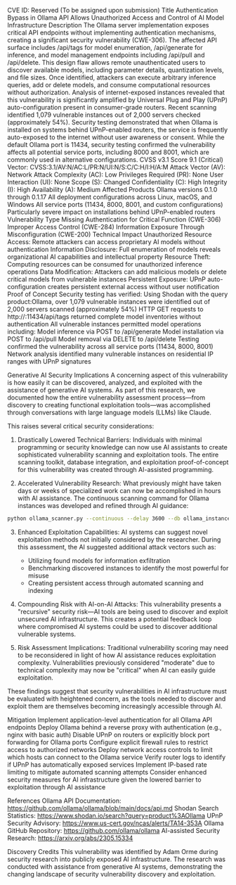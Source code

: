 CVE ID: Reserved (To be assigned upon submission)
Title
Authentication Bypass in Ollama API Allows Unauthorized Access and Control of AI Model Infrastructure
Description
The Ollama server implementation exposes critical API endpoints without implementing authentication mechanisms, creating a significant security vulnerability (CWE-306). The affected API surface includes /api/tags for model enumeration, /api/generate for inference, and model management endpoints including /api/pull and /api/delete.
This design flaw allows remote unauthenticated users to discover available models, including parameter details, quantization levels, and file sizes. Once identified, attackers can execute arbitrary inference queries, add or delete models, and consume computational resources without authorization.
Analysis of internet-exposed instances revealed that this vulnerability is significantly amplified by Universal Plug and Play (UPnP) auto-configuration present in consumer-grade routers. Recent scanning identified 1,079 vulnerable instances out of 2,000 servers checked (approximately 54%). Security testing demonstrated that when Ollama is installed on systems behind UPnP-enabled routers, the service is frequently auto-exposed to the internet without user awareness or consent. While the default Ollama port is 11434, security testing confirmed the vulnerability affects all potential service ports, including 8000 and 8001, which are commonly used in alternative configurations.
CVSS v3.1 Score
9.1 (Critical)
Vector: CVSS:3.1/AV:N/AC:L/PR:N/UI:N/S:C/C:H/I:H/A:M
Attack Vector (AV): Network
Attack Complexity (AC): Low
Privileges Required (PR): None
User Interaction (UI): None
Scope (S): Changed
Confidentiality (C): High
Integrity (I): High
Availability (A): Medium
Affected Products
Ollama versions 0.1.0 through 0.1.17
All deployment configurations across Linux, macOS, and Windows
All service ports (11434, 8000, 8001, and custom configurations)
Particularly severe impact on installations behind UPnP-enabled routers
Vulnerability Type
Missing Authentication for Critical Function (CWE-306)
Improper Access Control (CWE-284)
Information Exposure Through Misconfiguration (CWE-200)
Technical Impact
Unauthorized Resource Access: Remote attackers can access proprietary AI models without authentication
Information Disclosure: Full enumeration of models reveals organizational AI capabilities and intellectual property
Resource Theft: Computing resources can be consumed for unauthorized inference operations
Data Modification: Attackers can add malicious models or delete critical models from vulnerable instances
Persistent Exposure: UPnP auto-configuration creates persistent external access without user notification
Proof of Concept
Security testing has verified:
Using Shodan with the query product:Ollama, over 1,079 vulnerable instances were identified out of 2,000 servers scanned (approximately 54%)
HTTP GET requests to http://<target-ip>:11434/api/tags returned complete model inventories without authentication
All vulnerable instances permitted model operations including:
Model inference via POST to /api/generate
Model installation via POST to /api/pull
Model removal via DELETE to /api/delete
Testing confirmed the vulnerability across all service ports (11434, 8000, 8001)
Network analysis identified many vulnerable instances on residential IP ranges with UPnP signatures

Generative AI Security Implications
A concerning aspect of this vulnerability is how easily it can be discovered, analyzed, and exploited with the assistance of generative AI systems. As part of this research, we documented how the entire vulnerability assessment process—from discovery to creating functional exploitation tools—was accomplished through conversations with large language models (LLMs) like Claude.

This raises several critical security considerations:

1. Drastically Lowered Technical Barriers: Individuals with minimal programming or security knowledge can now use AI assistants to create sophisticated vulnerability scanning and exploitation tools. The entire scanning toolkit, database integration, and exploitation proof-of-concept for this vulnerability was created through AI-assisted programming.

2. Accelerated Vulnerability Research: What previously might have taken days or weeks of specialized work can now be accomplished in hours with AI assistance. The continuous scanning command for Ollama instances was developed and refined through AI guidance:
```bash
python ollama_scanner.py --continuous --delay 3600 --db ollama_instances.db --port-range 11434-11444 --timeout 5 --threads 50 --save-results
```

3. Enhanced Exploitation Capabilities: AI systems can suggest novel exploitation methods not initially considered by the researcher. During this assessment, the AI suggested additional attack vectors such as:
   - Utilizing found models for information exfiltration
   - Benchmarking discovered instances to identify the most powerful for misuse
   - Creating persistent access through automated scanning and indexing

4. Compounding Risk with AI-on-AI Attacks: This vulnerability presents a "recursive" security risk—AI tools are being used to discover and exploit unsecured AI infrastructure. This creates a potential feedback loop where compromised AI systems could be used to discover additional vulnerable systems.

5. Risk Assessment Implications: Traditional vulnerability scoring may need to be reconsidered in light of how AI assistance reduces exploitation complexity. Vulnerabilities previously considered "moderate" due to technical complexity may now be "critical" when AI can easily guide exploitation.

These findings suggest that security vulnerabilities in AI infrastructure must be evaluated with heightened concern, as the tools needed to discover and exploit them are themselves becoming increasingly accessible through AI.

Mitigation
Implement application-level authentication for all Ollama API endpoints
Deploy Ollama behind a reverse proxy with authentication (e.g., nginx with basic auth)
Disable UPnP on routers or explicitly block port forwarding for Ollama ports
Configure explicit firewall rules to restrict access to authorized networks
Deploy network access controls to limit which hosts can connect to the Ollama service
Verify router logs to identify if UPnP has automatically exposed services
Implement IP-based rate limiting to mitigate automated scanning attempts
Consider enhanced security measures for AI infrastructure given the lowered barrier to exploitation through AI assistance

References
Ollama API Documentation: https://github.com/ollama/ollama/blob/main/docs/api.md
Shodan Search Statistics: https://www.shodan.io/search?query=product%3AOllama
UPnP Security Advisory: https://www.us-cert.gov/ncas/alerts/TA14-353A
Ollama GitHub Repository: https://github.com/ollama/ollama
AI-assisted Security Research: https://arxiv.org/abs/2305.15334

Discovery Credits
This vulnerability was identified by Adam Orme during security research into publicly exposed AI infrastructure. The research was conducted with assistance from generative AI systems, demonstrating the changing landscape of security vulnerability discovery and exploitation.
